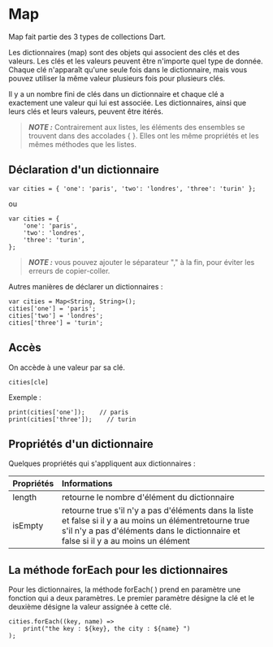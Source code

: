 # Map

Map fait partie des 3 types de collections Dart. 

Les dictionnaires (map) sont des objets qui associent des clés et des valeurs. Les clés et les valeurs peuvent être n'importe quel type de donnée. Chaque clé n'apparaît qu'une seule fois dans le dictionnaire, mais vous pouvez utiliser la même valeur plusieurs fois pour plusieurs clés.

Il y a un nombre fini de clés dans un dictionnaire et chaque clé a exactement une valeur qui lui est associée. Les dictionnaires, ainsi que leurs clés et leurs valeurs, peuvent être itérés.

> **_NOTE :_** Contrairement aux listes, les éléments des ensembles se trouvent dans des accolades { }. Elles ont les même propriétés et les mêmes méthodes que les listes.

## Déclaration d'un dictionnaire

````
var cities = { 'one': 'paris', 'two': 'londres', 'three': 'turin' };
````

ou 

````
var cities = { 
    'one': 'paris', 
    'two': 'londres', 
    'three': 'turin', 
};
````

> **_NOTE :_**  vous pouvez ajouter le séparateur "," à la fin, pour éviter les erreurs de copier-coller.

Autres manières de déclarer un dictionnaires : 

````
var cities = Map<String, String>();
cities['one'] = 'paris';
cities['two'] = 'londres';
cities['three'] = 'turin';
````

## Accès

On accède à une valeur par sa clé.

````
cities[cle]
````

Exemple : 

````
print(cities['one']);    // paris
print(cities['three']);    // turin
````

## Propriétés d'un dictionnaire

Quelques propriétés qui s'appliquent aux dictionnaires :

| Propriétés    |   Informations    |
|---            |:-                 |
|   length      | retourne le nombre d'élément du dictionnaire  |
|   isEmpty     | retourne true s'il n'y a pas d'éléments dans la liste et false si il y a au moins un élémentretourne true s'il n'y a pas d'éléments dans le dictionnaire et false si il y a au moins un élément |

## La méthode forEach pour les dictionnaires

Pour les dictionnaires, la méthode forEach( ) prend en paramètre une fonction qui a deux paramètres. Le premier paramètre désigne la clé et le deuxième désigne la valeur assignée à cette clé.

````
cities.forEach((key, name) =>
    print("the key : ${key}, the city : ${name} ")
);
````
